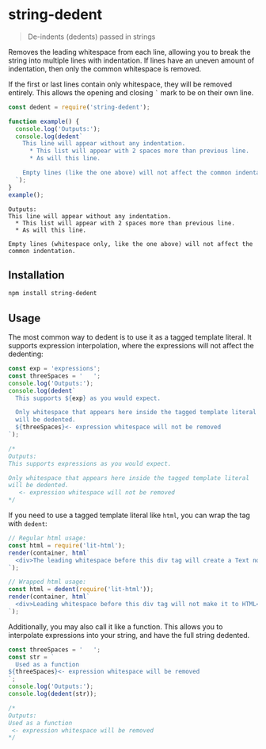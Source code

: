 # string-dedent

> De-indents (dedents) passed in strings

Removes the leading whitespace from each line, allowing you to break the
string into multiple lines with indentation. If lines have an uneven amount
of indentation, then only the common whitespace is removed.

If the first or last lines contain only whitespace, they will be removed
entirely. This allows the opening and closing ``` ` ``` mark to be on their
own line.

```js
const dedent = require('string-dedent');

function example() {
  console.log('Outputs:');
  console.log(dedent`
    This line will appear without any indentation.
      * This list will appear with 2 spaces more than previous line.
      * As will this line.

    Empty lines (like the one above) will not affect the common indentation.
  `);
}
example();
```

```text
Outputs:
This line will appear without any indentation.
  * This list will appear with 2 spaces more than previous line.
  * As will this line.

Empty lines (whitespace only, like the one above) will not affect the common indentation.
```

## Installation

```sh
npm install string-dedent
```

## Usage

The most common way to dedent is to use it as a tagged template literal. It
supports expression interpolation, where the expressions will not affect the
dedenting:

```js
const exp = 'expressions';
const threeSpaces = '   ';
console.log('Outputs:');
console.log(dedent`
  This supports ${exp} as you would expect.

  Only whitespace that appears here inside the tagged template literal
  will be dedented.
  ${threeSpaces}<- expression whitespace will not be removed
`);

/*
Outputs:
This supports expressions as you would expect.

Only whitespace that appears here inside the tagged template literal
will be dedented.
   <- expression whitespace will not be removed
*/
```

If you need to use a tagged template literal like `html`, you can wrap the tag with `dedent`:

```js
// Regular html usage:
const html = require('lit-html');
render(container, html`
  <div>The leading whitespace before this div tag will create a Text node in the output...</div>
`);

// Wrapped html usage:
const html = dedent(require('lit-html'));
render(container, html`
  <div>Leading whitespace before this div tag will not make it to HTML</div>
`);
```

Additionally, you may also call it like a function. This allows you to
interpolate expressions into your string, and have the full string dedented.

```js
const threeSpaces = '   ';
const str = `
  Used as a function
${threeSpaces}<- expression whitespace will be removed
`;
console.log('Outputs:');
console.log(dedent(str));

/*
Outputs:
Used as a function
 <- expression whitespace will be removed
*/
```
